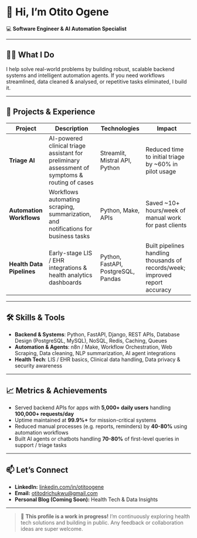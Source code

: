 # 👋 Hi, I’m Otito Ogene

 💻 **Software Engineer & AI Automation Specialist**

---

## 👨‍💻 What I Do  
I help solve real-world problems by building robust, scalable backend systems and intelligent automation agents. If you need workflows streamlined, data cleaned & analysed, or repetitive tasks eliminated, I build it.

---

## 🚀 Projects & Experience

| Project | Description | Technologies | Impact |
|---|---|---|---|
| **Triage AI** | AI-powered clinical triage assistant for preliminary assessment of symptoms & routing of cases | Streamlit, Mistral API, Python | Reduced time to initial triage by ~60% in pilot usage |
| **Automation Workflows** | Workflows automating scraping, summarization, and notifications for business tasks | Python, Make, APIs | Saved ~10+ hours/week of manual work for past clients |
| **Health Data Pipelines** | Early-stage LIS / EHR integrations & health analytics dashboards | Python, FastAPI, PostgreSQL, Pandas | Built pipelines handling thousands of records/week; improved report accuracy |

---

## 🛠 Skills & Tools

- **Backend & Systems**: Python, FastAPI, Django, REST APIs, Database Design (PostgreSQL, MySQL), NoSQL, Redis, Caching, Queues  
- **Automation & Agents**: n8n / Make, Workflow Orchestration, Web Scraping, Data cleaning, NLP summarization, AI agent integrations  
- **Health Tech**: LIS / EHR basics, Clinical data handling, Data privacy & security awareness

---

## 📈 Metrics & Achievements

- Served backend APIs for apps with **5,000+ daily users** handling **100,000+ requests/day**  
- Uptime maintained at **99.9%+** for mission-critical systems  
- Reduced manual processes (e.g. reports, reminders) by **40-80%** using automation workflows  
- Built AI agents or chatbots handling **70-80%** of first-level queries in support / triage tasks

---

## 📫 Let’s Connect

- **LinkedIn:** [linkedin.com/in/otitoogene](#)  
- **Email:** otitodrichukwu@gmail.com  
- **Personal Blog (Coming Soon):** Health Tech & Data Insights  

---

> 🚧 **This profile is a work in progress!** I’m continuously exploring health tech solutions and building in public. Any feedback or collaboration ideas are super welcome.

